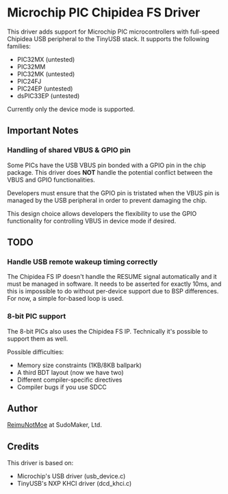 # Microchip PIC Chipidea FS Driver

This driver adds support for Microchip PIC microcontrollers with full-speed Chipidea USB peripheral to the TinyUSB stack. It supports the following families:

- PIC32MX (untested)
- PIC32MM
- PIC32MK (untested)
- PIC24FJ
- PIC24EP (untested)
- dsPIC33EP (untested)

Currently only the device mode is supported.


## Important Notes

### Handling of shared VBUS & GPIO pin

Some PICs have the USB VBUS pin bonded with a GPIO pin in the chip package. This driver does **NOT** handle the potential conflict between the VBUS and GPIO functionalities.

Developers must ensure that the GPIO pin is tristated when the VBUS pin is managed by the USB peripheral in order to prevent damaging the chip.

This design choice allows developers the flexibility to use the GPIO functionality for controlling VBUS in device mode if desired.


## TODO

### Handle USB remote wakeup timing correctly

The Chipidea FS IP doesn't handle the RESUME signal automatically and it must be managed in software. It needs to be asserted for exactly 10ms, and this is impossible to do without per-device support due to BSP differences. For now, a simple for-based loop is used.

### 8-bit PIC support

The 8-bit PICs also uses the Chipidea FS IP. Technically it's possible to support them as well.

Possible difficulties:
- Memory size constraints (1KB/8KB ballpark)
- A third BDT layout (now we have two)
- Different compiler-specific directives
- Compiler bugs if you use SDCC


## Author
[ReimuNotMoe](https://github.com/ReimuNotMoe) at SudoMaker, Ltd.


## Credits

This driver is based on:
- Microchip's USB driver (usb_device.c)
- TinyUSB's NXP KHCI driver (dcd_khci.c)
